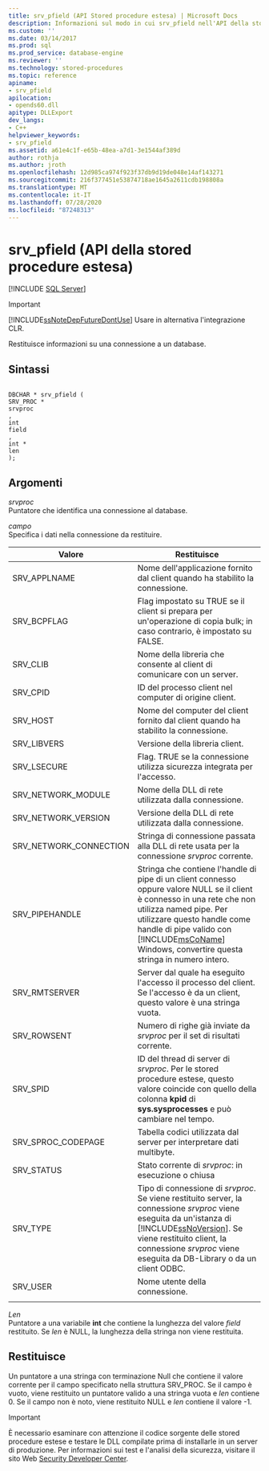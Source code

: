 ```yaml
---
title: srv_pfield (API Stored procedure estesa) | Microsoft Docs
description: Informazioni sul modo in cui srv_pfield nell'API della stored procedure estesa restituisce informazioni su una connessione al database.
ms.custom: ''
ms.date: 03/14/2017
ms.prod: sql
ms.prod_service: database-engine
ms.reviewer: ''
ms.technology: stored-procedures
ms.topic: reference
apiname:
- srv_pfield
apilocation:
- opends60.dll
apitype: DLLExport
dev_langs:
- C++
helpviewer_keywords:
- srv_pfield
ms.assetid: a61e4c1f-e65b-48ea-a7d1-3e1544af389d
author: rothja
ms.author: jroth
ms.openlocfilehash: 12d985ca974f923f37db9d19de048e14af143271
ms.sourcegitcommit: 216f377451e53874718ae1645a2611cdb198808a
ms.translationtype: MT
ms.contentlocale: it-IT
ms.lasthandoff: 07/28/2020
ms.locfileid: "87248313"
---
```

# <a name="srv_pfield-extended-stored-procedure-api"></a>srv_pfield (API della stored procedure estesa)
 [!INCLUDE [SQL Server](../../includes/applies-to-version/sqlserver.md)]
    
> [!IMPORTANT]  
>  [!INCLUDE[ssNoteDepFutureDontUse](../../includes/ssnotedepfuturedontuse-md.md)] Usare in alternativa l'integrazione CLR.  
  
 Restituisce informazioni su una connessione a un database.  
  
## <a name="syntax"></a>Sintassi  
  
```  
  
DBCHAR * srv_pfield (  
SRV_PROC *  
srvproc  
,  
int   
field  
,  
int *  
len  
);  
```  
  
## <a name="arguments"></a>Argomenti  
 *srvproc*  
 Puntatore che identifica una connessione al database.  
  
 *campo*  
 Specifica i dati nella connessione da restituire.  
  
|Valore|Restituisce|  
|-----------|-------------|  
|SRV_APPLNAME|Nome dell'applicazione fornito dal client quando ha stabilito la connessione.|  
|SRV_BCPFLAG|Flag impostato su TRUE se il client si prepara per un'operazione di copia bulk; in caso contrario, è impostato su FALSE.|  
|SRV_CLIB|Nome della libreria che consente al client di comunicare con un server.|  
|SRV_CPID|ID del processo client nel computer di origine client.|  
|SRV_HOST|Nome del computer del client fornito dal client quando ha stabilito la connessione.|  
|SRV_LIBVERS|Versione della libreria client.|  
|SRV_LSECURE|Flag. TRUE se la connessione utilizza sicurezza integrata per l'accesso.|  
|SRV_NETWORK_MODULE|Nome della DLL di rete utilizzata dalla connessione.|  
|SRV_NETWORK_VERSION|Versione della DLL di rete utilizzata dalla connessione.|  
|SRV_NETWORK_CONNECTION|Stringa di connessione passata alla DLL di rete usata per la connessione *srvproc* corrente.|  
|SRV_PIPEHANDLE|Stringa che contiene l'handle di pipe di un client connesso oppure valore NULL se il client è connesso in una rete che non utilizza named pipe. Per utilizzare questo handle come handle di pipe valido con [!INCLUDE[msCoName](../../includes/msconame-md.md)] Windows, convertire questa stringa in numero intero.|  
|SRV_RMTSERVER|Server dal quale ha eseguito l'accesso il processo del client. Se l'accesso è da un client, questo valore è una stringa vuota.|  
|SRV_ROWSENT|Numero di righe già inviate da *srvproc* per il set di risultati corrente.|  
|SRV_SPID|ID del thread di server di *srvproc*. Per le stored procedure estese, questo valore coincide con quello della colonna **kpid** di **sys.sysprocesses** e può cambiare nel tempo.|  
|SRV_SPROC_CODEPAGE|Tabella codici utilizzata dal server per interpretare dati multibyte.|  
|SRV_STATUS|Stato corrente di *srvproc*: in esecuzione o chiusa|  
|SRV_TYPE|Tipo di connessione di *srvproc*. Se viene restituito server, la connessione *srvproc* viene eseguita da un'istanza di [!INCLUDE[ssNoVersion](../../includes/ssnoversion-md.md)]. Se viene restituito client, la connessione *srvproc* viene eseguita da DB-Library o da un client ODBC.|  
|SRV_USER|Nome utente della connessione.|  
|||  
  
 *Len*  
 Puntatore a una variabile **int** che contiene la lunghezza del valore *field* restituito. Se *len* è NULL, la lunghezza della stringa non viene restituita.  
  
## <a name="returns"></a>Restituisce  
 Un puntatore a una stringa con terminazione Null che contiene il valore corrente per il campo specificato nella struttura SRV_PROC. Se il campo è vuoto, viene restituito un puntatore valido a una stringa vuota e *len* contiene 0. Se il campo non è noto, viene restituito NULL e *len* contiene il valore -1.  
  
> [!IMPORTANT]  
>  È necessario esaminare con attenzione il codice sorgente delle stored procedure estese e testare le DLL compilate prima di installarle in un server di produzione. Per informazioni sui test e l'analisi della sicurezza, visitare il sito Web [Security Developer Center](https://go.microsoft.com/fwlink/?LinkID=54761&amp;clcid=0x409https://msdn.microsoft.com/security/).  
  
  
